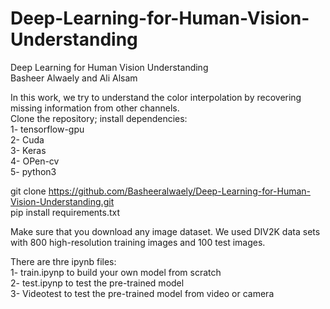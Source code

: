 # Deep-Learning-for-Human-Vision-Understanding
 Deep Learning for Human Vision Understanding\
Basheer Alwaely and Ali Alsam

In this work, we try to understand the color interpolation by recovering missing information from other channels.\
Clone the repository; install dependencies:\
1- tensorflow-gpu\
2- Cuda\
3- Keras\
4- OPen-cv\
5- python3

git clone https://github.com/Basheeralwaely/Deep-Learning-for-Human-Vision-Understanding.git  \
pip install requirements.txt

Make sure that you download any image dataset. We used DIV2K data sets with 800 high-resolution training images and 100 test images.

There are thre ipynb files:\
1- train.ipynp    to build your own model from scratch\
2- test.ipynp     to test the pre-trained model\
3- Videotest      to test the pre-trained model from video or camera
